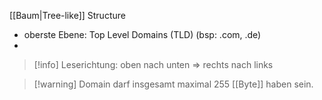 [[Baum|Tree-like]] Structure
- oberste Ebene: Top Level Domains (TLD) (bsp: .com, .de)
- 

> [!info] Leserichtung: oben nach unten => rechts nach links


> [!warning] Domain darf insgesamt maximal $255$ [[Byte]] haben sein.
